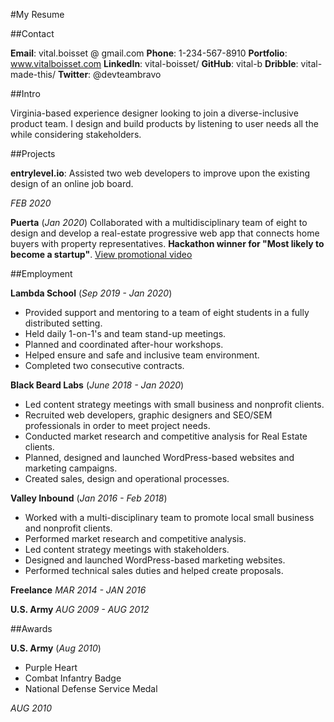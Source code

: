 #My Resume


##Contact

__Email__: vital.boisset @ gmail.com
__Phone__: 1-234-567-8910
__Portfolio__: www.vitalboisset.com
__LinkedIn__: vital-boisset/
__GitHub__: vital-b
__Dribble__: vital-made-this/
__Twitter__: @devteambravo


##Intro

Virginia-based experience designer looking to join a diverse-inclusive product team. I design and build products by listening to user needs all the while considering stakeholders.

##Projects

__entrylevel.io__: Assisted two web developers to improve upon the existing design of an online job board.

_FEB 2020_

__Puerta__ (_Jan 2020_)
Collaborated with a multidisciplinary team of eight to design and develop a real-estate progressive web app that connects home buyers with property representatives. __Hackathon winner for "Most likely to become a startup"__. [View promotional video](https://www.youtube.com/watch?v=teNHAeTtots)




##Employment

__Lambda School__ (_Sep 2019 - Jan 2020_)
* Provided support and mentoring to a team of eight students in a fully distributed setting.
* Held daily 1-on-1's and team stand-up meetings.
* Planned and coordinated after-hour workshops.
* Helped ensure and safe and inclusive team environment.
* Completed two consecutive contracts.

__Black Beard Labs__ (_June 2018 - Jan 2020_)
* Led content strategy meetings with small business and nonprofit clients.
* Recruited web developers, graphic designers and SEO/SEM professionals in order to meet project needs.
* Conducted market research and competitive analysis for Real Estate clients.
* Planned, designed and launched WordPress-based websites and marketing campaigns.
* Created sales, design and operational processes.

__Valley Inbound__ (_Jan 2016 - Feb 2018_)
* Worked with a multi-disciplinary team to promote local small business and nonprofit clients.
* Performed market research and competitive analysis.
* Led content strategy meetings with stakeholders.
* Designed and launched WordPress-based marketing websites.
* Performed technical sales duties and helped create proposals.

__Freelance__
_MAR 2014 - JAN 2016_

__U.S. Army__
_AUG 2009 - AUG 2012_


##Awards

__U.S. Army__ (_Aug 2010_) 
* Purple Heart
* Combat Infantry Badge
* National Defense Service Medal

_AUG 2010_